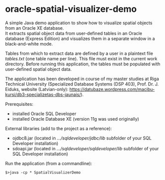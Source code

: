 # oracle-spatial-visualizer-demo
A simple Java demo application to show how to visualize spatial objects from an Oracle XE database.<br>
It extracts spatial object data from user-defined tables in an Oracle database (Express Edition) and visualizes them in a separate window in a black-and-white mode.

Tables from which to extract data are defined by a user in a plaintext file _tables.txt_ (one table name per line). This file must exist in the current work directory.
Before running this application, the tables must be populated with user-defined spatial object data.

The application has been developed in course of my master studies at Riga Technical University (Specialized Database Systems (DSP 403), Prof. Dr. J. Eiduks, website (Latvian-only): https://datubaze.wordpress.com/macibu-kursi/db3-specializetas-dbs-jaunais/).

Prerequisites:
* installed Oracle SQL Developer
* installed Oracle Database XE (version 11g was used originally)

External libraries (add to the project as a reference):
* ojdbc8.jar (located in _.../sqldeveloper/jdbc/lib_ subfolder of your SQL Developer installation)
* sdoapi.jar (located in _.../sqldeveloper/sqldeveloper/lib_ subfolder of your SQL Developer installation)

Run the application (from a commandline):
```
$>java -cp * SpatialVisualizerDemo
```
